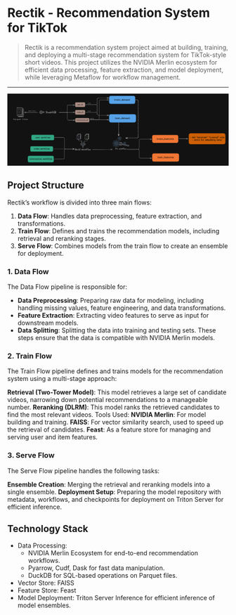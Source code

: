 # Rectik - Recommendation System for TikTok
> Rectik is a recommendation system project aimed at building, training, and deploying a multi-stage recommendation system for TikTok-style short videos. This project utilizes the NVIDIA Merlin ecosystem for efficient data processing, feature extraction, and model deployment, while leveraging Metaflow for workflow management.

---

![Pipeline](image/pipeline.png)

## Project Structure
Rectik’s workflow is divided into three main flows:

1. __Data Flow__: Handles data preprocessing, feature extraction, and transformations.
2. __Train Flow__: Defines and trains the recommendation models, including retrieval and reranking stages.
3. __Serve Flow__: Combines models from the train flow to create an ensemble for deployment.

### 1. Data Flow
The Data Flow pipeline is responsible for:

- __Data Preprocessing__: Preparing raw data for modeling, including handling missing values, feature engineering, and data transformations.
- __Feature Extraction__: Extracting video features to serve as input for downstream models.
- __Data Splitting__: Splitting the data into training and testing sets.
These steps ensure that the data is compatible with NVIDIA Merlin models.

### 2. Train Flow
The Train Flow pipeline defines and trains models for the recommendation system using a multi-stage approach:

__Retrieval (Two-Tower Model)__: This model retrieves a large set of candidate videos, narrowing down potential recommendations to a manageable number.
__Reranking (DLRM)__: This model ranks the retrieved candidates to find the most relevant videos.
Tools Used:
__NVIDIA Merlin__: For model building and training.
__FAISS__: For vector similarity search, used to speed up the retrieval of candidates.
__Feast__: As a feature store for managing and serving user and item features.

### 3. Serve Flow
The Serve Flow pipeline handles the following tasks:

__Ensemble Creation__: Merging the retrieval and reranking models into a single ensemble.
__Deployment Setup__: Preparing the model repository with metadata, workflows, and checkpoints for deployment on Triton Server for efficient inference.

## Technology Stack
- Data Processing:
    - NVIDIA Merlin Ecosystem for end-to-end recommendation workflows.
    - Pyarrow, Cudf, Dask for fast data manipulation.
    - DuckDB for SQL-based operations on Parquet files.
- Vector Store: FAISS
- Feature Store: Feast
- Model Deployment: Triton Server Inference for efficient inference of model ensembles.

